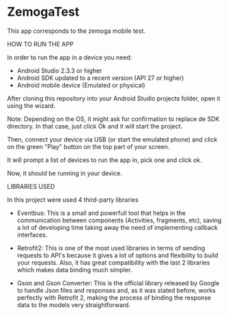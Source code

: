 # ZemogaTest

This app corresponds to the zemoga mobile test.

HOW TO RUN THE APP

In order to run the app in a device you need:

- Android Studio 2.3.3 or higher
- Android SDK updated to a recent version (API 27 or higher)
- Android mobile device (Emulated or physical)

After cloning this repository into your Android Studio projects folder, open it using the wizard.

Note: Depending on the OS, it might ask for confirmation to replace de SDK directory. In that case, just click Ok and it will start the project.

Then, connect your device via USB (or start the emulated phone) and click on the green "Play" button on the top part of your screen.

It will prompt a list of devices to run the app in, pick one and click ok.

Now, it should be running in your device.

LIBRARIES USED

In this project were used 4 third-party libraries

- Eventbus: This is a small and powerfull tool that helps in the communication between components (Activities, fragments, etc), saving a lot of developing time taking away the need of implementing callback interfaces.

- Retrofit2: This is one of the most used libraries in terms of sending requests to API's because it gives a lot of options and flexibility to build your requests. Also, it has great compatibility with the last 2 libraries which makes data binding much simpler.

- Gson and Gson Converter: This is the official library released by Google to handle Json files and responses and, as it was stated before, works perfectly with Retrofit 2, making the process of binding the response data to the models very straightforward. 

